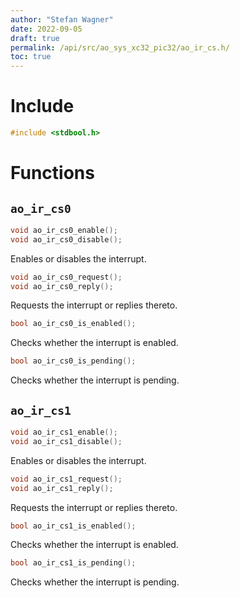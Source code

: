 ```yaml
---
author: "Stefan Wagner"
date: 2022-09-05
draft: true
permalink: /api/src/ao_sys_xc32_pic32/ao_ir_cs.h/
toc: true
---
```


# Include

```c
#include <stdbool.h>
```

# Functions

## `ao_ir_cs0`

```c
void ao_ir_cs0_enable();
void ao_ir_cs0_disable();
```

Enables or disables the interrupt.

```c
void ao_ir_cs0_request();
void ao_ir_cs0_reply();
```

Requests the interrupt or replies thereto.

```c
bool ao_ir_cs0_is_enabled();
```

Checks whether the interrupt is enabled.

```c
bool ao_ir_cs0_is_pending();
```

Checks whether the interrupt is pending.

## `ao_ir_cs1`

```c
void ao_ir_cs1_enable();
void ao_ir_cs1_disable();
```

Enables or disables the interrupt.

```c
void ao_ir_cs1_request();
void ao_ir_cs1_reply();
```

Requests the interrupt or replies thereto.

```c
bool ao_ir_cs1_is_enabled();
```

Checks whether the interrupt is enabled.

```c
bool ao_ir_cs1_is_pending();
```

Checks whether the interrupt is pending.
